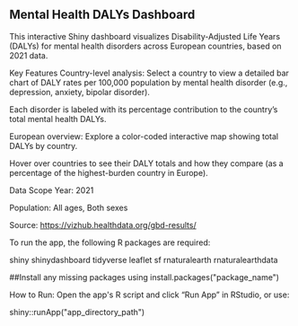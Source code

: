 ## Mental Health DALYs Dashboard

This interactive Shiny dashboard visualizes Disability-Adjusted Life Years (DALYs) for mental health disorders across European countries, based on 2021 data.

Key Features
Country-level analysis: Select a country to view a detailed bar chart of DALY rates per 100,000 population by mental health disorder (e.g., depression, anxiety, bipolar disorder).

Each disorder is labeled with its percentage contribution to the country’s total mental health DALYs.

European overview: Explore a color-coded interactive map showing total DALYs by country.

Hover over countries to see their DALY totals and how they compare (as a percentage of the highest-burden country in Europe).

Data Scope
Year: 2021

Population: All ages, Both sexes

Source: https://vizhub.healthdata.org/gbd-results/

To run the app, the following R packages are required:


shiny
shinydashboard
tidyverse
leaflet
sf
rnaturalearth
rnaturalearthdata

##Install any missing packages using install.packages("package_name")


How to Run: Open the app's R script and click “Run App” in RStudio, or use:

shiny::runApp("app_directory_path")

